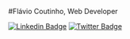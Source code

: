 #Flávio Coutinho, Web Developer

<!-- [![Twitter Badge](https://img.shields.io/badge/-@dieegosf-6633cc?style=flat-square&labelColor=6633cc&logo=twitter&logoColor=white&link=https://twitter.com/dieegosf)](https://twitter.com/dieegosf) 
[![Linkedin Badge](https://img.shields.io/badge/-Diego%20Fernandes-6633cc?style=flat-square&logo=Linkedin&logoColor=white&link=https://www.linkedin.com/in/diego-schell-fernandes/)](https://https://www.linkedin.com/in/fl%C3%A1vio-coutinho-76b7361a9/) 
[![Gmail Badge](https://img.shields.io/badge/-diego.schell.f@gmail.com-6633cc?style=flat-square&logo=Gmail&logoColor=white&link=mailto:diego.schell.f@gmail.com)](mailto:coutinhoflavio20@gmail.com) -->


[![Linkedin Badge](https://img.shields.io/badge/flávio-coutinho-6633cc?style=flat-square&logo=linkedin&logoColor=white&link=https://www.linkedin.com/in/flávio-coutinho)](https://www.linkedin.com/in/flávio-coutinho)
[![Twitter Badge](https://img.shields.io/badge/@Flavio_Hn-6633cc?style=flat-square&logo=twitter&logoColor=white&link=https://twitter.com/@Flavio_Hn)](https://twitter.com/@Flavio_Hn)

